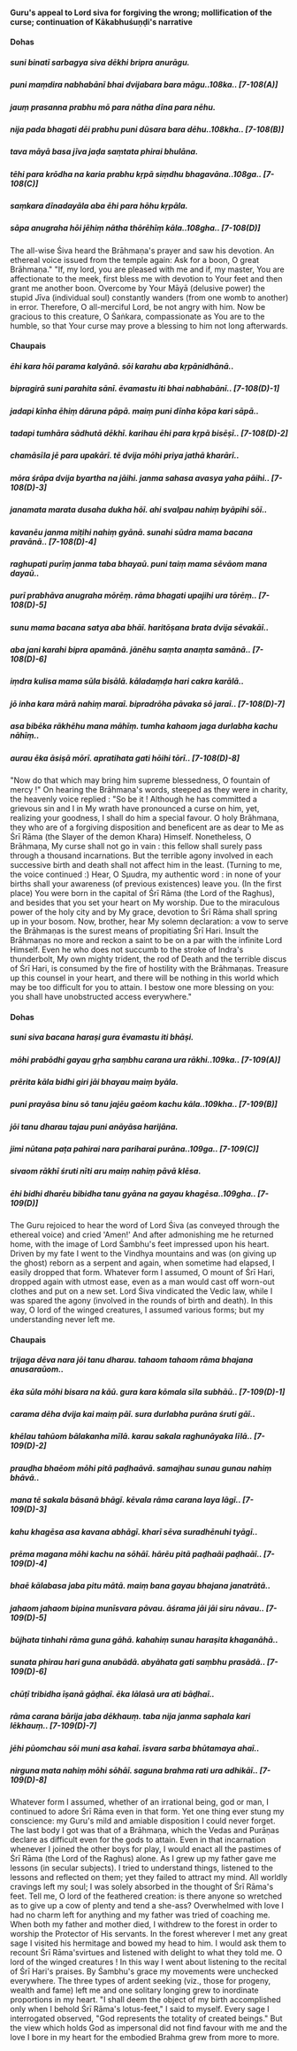 #### Guru's appeal to Lord siva for forgiving the wrong; mollification of the curse; continuation of Kākabhuśuṇḍi's narrative

#### Dohas

##### suni binatī sarbagya siva dēkhi bripra anurāgu.
##### puni maṃdira nabhabānī bhai dvijabara bara māgu..108ka.. [7-108(A)]
##### jauṃ prasanna prabhu mō para nātha dīna para nēhu.
##### nija pada bhagati dēi prabhu puni dūsara bara dēhu..108kha.. [7-108(B)]
##### tava māyā basa jīva jaḍa saṃtata phirai bhulāna.
##### tēhi para krōdha na karia prabhu kṛpā siṃdhu bhagavāna..108ga.. [7-108(C)]
##### saṃkara dīnadayāla aba ēhi para hōhu kṛpāla.
##### sāpa anugraha hōi jēhiṃ nātha thōrēhīṃ kāla..108gha.. [7-108(D)]

The all-wise Śiva heard the Brāhmaṇa's prayer and saw his devotion. An ethereal voice issued from the temple again: Ask for a boon, O great Brāhmaṇa." "If, my lord, you are pleased with me and if, my master, You are affectionate to the meek, first bless me with devotion to Your feet and then grant me another boon. Overcome by Your Māyā (delusive power) the stupid Jīva (individual soul) constantly wanders (from one womb to another) in error. Therefore, O all-merciful Lord, be not angry with him. Now be gracious to this creature, O Śaṅkara, compassionate as You are to the humble, so that Your curse may prove a blessing to him not long afterwards.

#### Chaupais

##### ēhi kara hōi parama kalyānā. sōi karahu aba kṛpānidhānā..
##### bipragirā suni parahita sānī. ēvamastu iti bhai nabhabānī.. [7-108(D)-1]
##### jadapi kīnha ēhiṃ dāruna pāpā. maiṃ puni dīnha kōpa kari sāpā..
##### tadapi tumhāra sādhutā dēkhī. karihau ēhi para kṛpā bisēṣī.. [7-108(D)-2]
##### chamāsīla jē para upakārī. tē dvija mōhi priya jathā kharārī..
##### mōra śrāpa dvija byartha na jāihi. janma sahasa avasya yaha pāihi.. [7-108(D)-3]
##### janamata marata dusaha dukha hōī. ahi svalpau nahiṃ byāpihi sōī..
##### kavanēu janma miṭihi nahiṃ gyānā. sunahi sūdra mama bacana pravānā.. [7-108(D)-4]
##### raghupati purīṃ janma taba bhayaū. puni taiṃ mama sēvāom mana dayaū..
##### purī prabhāva anugraha mōrēṃ. rāma bhagati upajihi ura tōrēṃ.. [7-108(D)-5]
##### sunu mama bacana satya aba bhāī. haritōṣana brata dvija sēvakāī..
##### aba jani karahi bipra apamānā. jānēhu saṃta anaṃta samānā.. [7-108(D)-6]
##### iṃdra kulisa mama sūla bisālā. kāladaṃḍa hari cakra karālā..
##### jō inha kara mārā nahiṃ maraī. bipradrōha pāvaka sō jaraī.. [7-108(D)-7]
##### asa bibēka rākhēhu mana māhīṃ. tumha kahaom jaga durlabha kachu nāhīṃ..
##### aurau ēka āsiṣā mōrī. apratihata gati hōihi tōrī.. [7-108(D)-8]

"Now do that which may bring him supreme blessedness, O fountain of mercy !" On hearing the Brāhmaṇa's words, steeped as they were in charity, the heavenly voice replied : "So be it ! Although he has committed a grievous sin and I in My wrath have pronounced a curse on him, yet, realizing your goodness, I shall do him a special favour. O holy Brāhmaṇa, they who are of a forgiving disposition and beneficent are as dear to Me as Śrī Rāma (the Slayer of the demon Khara) Himself. Nonetheless, O Brāhmaṇa, My curse shall not go in vain : this fellow shall surely pass through a thousand incarnations. But the terrible agony involved in each successive birth and death shall not affect him in the least. (Turning to me, the voice continued :) Hear, O Sμudra, my authentic word : in none of your births shall your awareness (of previous existences) leave you. (In the first place) You were born in the capital of Śrī Rāma (the Lord of the Raghus), and besides that you set your heart on My worship. Due to the miraculous power of the holy city and by My grace, devotion to Śrī Rāma shall spring up in your bosom. Now, brother, hear My solemn declaration: a vow to serve the Brāhmaṇas is the surest means of propitiating Śrī Hari. Insult the Brāhmaṇas no more and reckon a saint to be on a par with the infinite Lord Himself. Even he who does not succumb to the stroke of Indra's thunderbolt, My own mighty trident, the rod of Death and the terrible discus of Śrī Hari, is consumed by the fire of hostility with the Brāhmaṇas. Treasure up this counsel in your heart, and there will be nothing in this world which may be too difficult for you to attain. I bestow one more blessing on you: you shall have unobstructed access everywhere."

#### Dohas

##### suni siva bacana haraṣi gura ēvamastu iti bhāṣi.
##### mōhi prabōdhi gayau gṛha saṃbhu carana ura rākhi..109ka.. [7-109(A)]
##### prērita kāla bidhi giri jāi bhayau maiṃ byāla.
##### puni prayāsa binu sō tanu jajēu gaēom kachu kāla..109kha.. [7-109(B)]
##### jōi tanu dharau tajau puni anāyāsa harijāna.
##### jimi nūtana paṭa pahirai nara pariharai purāna..109ga.. [7-109(C)]
##### sivaom rākhī śruti nīti aru maiṃ nahiṃ pāvā klēsa.
##### ēhi bidhi dharēu bibidha tanu gyāna na gayau khagēsa..109gha.. [7-109(D)]

The Guru rejoiced to hear the word of Lord Śiva (as conveyed through the ethereal voice) and cried 'Amen!' And after admonishing me he returned home, with the image of Lord Śambhu's feet impressed upon his heart. Driven by my fate I went to the Vindhya mountains and was (on giving up the ghost) reborn as a serpent and again, when sometime had elapsed, I easily dropped that form. Whatever form I assumed, O mount of Śrī Hari, dropped again with utmost ease, even as a man would cast off worn-out clothes and put on a new set. Lord Śiva vindicated the Vedic law, while I was spared the agony (involved in the rounds of birth and death). In this way, O lord of the winged creatures, I assumed various forms; but my understanding never left me.

#### Chaupais

##### trijaga dēva nara jōi tanu dharau. tahaom tahaom rāma bhajana anusaraūom..
##### ēka sūla mōhi bisara na kāū. gura kara kōmala sīla subhāū.. [7-109(D)-1]
##### carama dēha dvija kai maiṃ pāī. sura durlabha purāna śruti gāī..
##### khēlau tahūom bālakanha mīlā. karau sakala raghunāyaka līlā.. [7-109(D)-2]
##### prauḍha bhaēom mōhi pitā paḍhaāvā. samajhau sunau gunau nahiṃ bhāvā..
##### mana tē sakala bāsanā bhāgī. kēvala rāma carana laya lāgī.. [7-109(D)-3]
##### kahu khagēsa asa kavana abhāgī. kharī sēva suradhēnuhi tyāgī..
##### prēma magana mōhi kachu na sōhāī. hārēu pitā paḍhaāi paḍhaāī.. [7-109(D)-4]
##### bhaē kālabasa jaba pitu mātā. maiṃ bana gayau bhajana janatrātā..
##### jahaom jahaom bipina munīsvara pāvau. āśrama jāi jāi siru nāvau.. [7-109(D)-5]
##### būjhata tinhahi rāma guna gāhā. kahahiṃ sunau haraṣita khaganāhā..
##### sunata phirau hari guna anubādā. abyāhata gati saṃbhu prasādā.. [7-109(D)-6]
##### chūṭī tribidha īṣanā gāḍhaī. ēka lālasā ura ati bāḍhaī..
##### rāma carana bārija jaba dēkhauṃ. taba nija janma saphala kari lēkhauṃ.. [7-109(D)-7]
##### jēhi pūomchau sōi muni asa kahaī. īsvara sarba bhūtamaya ahaī..
##### nirguna mata nahiṃ mōhi sōhāī. saguna brahma rati ura adhikāī.. [7-109(D)-8]

Whatever form I assumed, whether of an irrational being, god or man, I continued to adore Śrī Rāma even in that form. Yet one thing ever stung my conscience: my Guru's mild and amiable disposition I could never forget. The last body I got was that of a Brāhmaṇa, which the Vedas and Purāṇas declare as difficult even for the gods to attain. Even in that incarnation whenever I joined the other boys for play, I would enact all the pastimes of Śrī Rāma (the Lord of the Raghus) alone. As I grew up my father gave me lessons (in secular subjects). I tried to understand things, listened to the lessons and reflected on them; yet they failed to attract my mind. All worldly cravings left my soul; I was solely absorbed in the thought of Śrī Rāma's feet. Tell me, O lord of the feathered creation: is there anyone so wretched as to give up a cow of plenty and tend a she-ass? Overwhelmed with love I had no charm left for anything and my father was tried of coaching me. When both my father and mother died, I withdrew to the forest in order to worship the Protector of His servants. In the forest wherever I met any great sage I visited his hermitage and bowed my head to him. I would ask them to recount Śrī Rāma'svirtues and listened with delight to what they told me. O lord of the winged creatures ! In this way I went about listening to the recital of Śrī Hari's praises. By Śambhu's grace my movements were unchecked everywhere. The three types of ardent seeking (viz., those for progeny, wealth and fame) left me and one solitary longing grew to inordinate proportions in my heart. "I shall deem the object of my birth accomplished only when I behold Śrī Rāma's lotus-feet," I said to myself. Every sage I interrogated observed, "God represents the totality of created beings." But the view which holds God as impersonal did not find favour with me and the love I bore in my heart for the embodied Brahma grew from more to more.